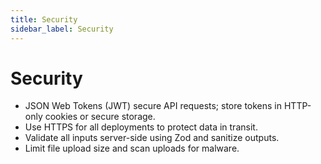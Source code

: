 ```yaml
---
title: Security
sidebar_label: Security
---
```


# Security

- JSON Web Tokens (JWT) secure API requests; store tokens in HTTP-only cookies or secure storage.
- Use HTTPS for all deployments to protect data in transit.
- Validate all inputs server-side using Zod and sanitize outputs.
- Limit file upload size and scan uploads for malware.
